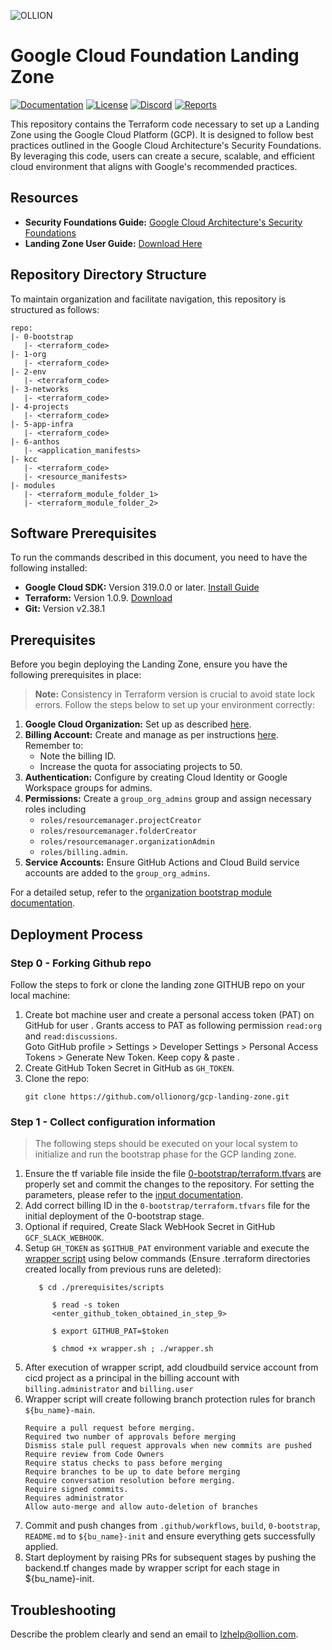
![OLLION](https://github.com/ollionorg/gcifi-lz/assets/88661454/464b63a2-b85b-4a82-a376-f11b72b639bf)

# Google Cloud Foundation Landing Zone

[![Documentation](https://img.shields.io/badge/Wiki-User_Guide-red?logo=read-the-docs)](https://github.com/ollionorg/gcp-landing-zone/wiki/User-Guide)
[![License](https://img.shields.io/badge/License-Apache_2.0-blue.svg)](https://opensource.org/licenses/Apache-2.0)
[![Discord](https://discordapp.com/api/guilds/1212635303412506694/widget.png?style=shield)](https://discord.gg/PCyyu2Xq)
[![Reports](https://img.shields.io/badge/Compliance_report-100%25-green.svg)](https://github.com/ollionorg/gcp-landing-zone/wiki/User-Guide#how-compliant-your-landing-zone-to-well-known-best-practices)


This repository contains the Terraform code necessary to set up a Landing Zone using the Google Cloud Platform (GCP). It is designed to follow best practices outlined in the Google Cloud Architecture's Security Foundations. By leveraging this code, users can create a secure, scalable, and efficient cloud environment that aligns with Google's recommended practices.

## Resources

- **Security Foundations Guide:** [Google Cloud Architecture's Security Foundations](https://cloud.google.com/architecture/security-foundations/using-example-terraform)
- **Landing Zone User Guide:** [Download Here](https://drive.google.com/file/d/1KY_WSmBY3_T5dyMH05WuYZ8siKpDDCZW/view?usp=sharing)

## Repository Directory Structure

To maintain organization and facilitate navigation, this repository is structured as follows:

```
repo:
|- 0-bootstrap
   |- <terraform_code>
|- 1-org
   |- <terraform_code>
|- 2-env
   |- <terraform_code>
|- 3-networks
   |- <terraform_code>
|- 4-projects
   |- <terraform_code>
|- 5-app-infra
   |- <terraform_code>
|- 6-anthos
   |- <application_manifests>   
|- kcc
   |- <terraform_code>
   |- <resource_manifests>
|- modules
   |- <terraform_module_folder_1>
   |- <terraform_module_folder_2>
```

## Software Prerequisites 

To run the commands described in this document, you need to have the following installed:

- **Google Cloud SDK:** Version 319.0.0 or later. [Install Guide](https://cloud.google.com/sdk/install)
- **Terraform:** Version 1.0.9. [Download](https://www.terraform.io/downloads.html)
- **Git:** Version v2.38.1


## Prerequisites

Before you begin deploying the Landing Zone, ensure you have the following prerequisites in place:

> **Note:** Consistency in Terraform version is crucial to avoid state lock errors. Follow the steps below to set up your environment correctly:

1. **Google Cloud Organization:** Set up as described [here](https://cloud.google.com/resource-manager/docs/creating-managing-organization).
2. **Billing Account:** Create and manage as per instructions [here](https://cloud.google.com/billing/docs/how-to/manage-billing-account). Remember to:
   - Note the billing ID.
   - Increase the quota for associating projects to 50.
3. **Authentication:** Configure by creating Cloud Identity or Google Workspace groups for admins.
4. **Permissions:** Create a `group_org_admins` group and assign necessary roles including 
     - `roles/resourcemanager.projectCreator`
     - `roles/resourcemanager.folderCreator `
     - `roles/resourcemanager.organizationAdmin`
     - `roles/billing.admin`.
5. **Service Accounts:** Ensure GitHub Actions and Cloud Build service accounts are added to the `group_org_admins`.

For a detailed setup, refer to the [organization bootstrap module documentation](https://github.com/terraform-google-modules/terraform-google-bootstrap).

## Deployment Process

### Step 0 - Forking Github repo

Follow the steps to fork or clone the landing zone GITHUB repo on your local machine:

1. Create bot machine user and create a personal access token (PAT) on GitHub for user .
   Grants access to PAT as following permission `read:org` and `read:discussions`.   
   Goto GitHub profile > Settings > Developer Settings > Personal Access Tokens > Generate New Token. Keep copy & paste .
2. Create GitHub Token Secret in GitHub as  `GH_TOKEN`.
3. Clone the repo:
      ```
      git clone https://github.com/ollionorg/gcp-landing-zone.git
      ```

### Step 1 - Collect configuration information

> The following steps should be executed on your local system to initialize and run the bootstrap phase for the GCP landing zone.

1. Ensure the tf variable file inside the file [0-bootstrap/terraform.tfvars](https://github.com/ollionorg/gcifi-lz/blob/main/0-bootstrap/terraform.tfvars) are properly set and commit the changes to the repository. For setting the parameters, please refer to the [input documentation](https://github.com/ollionorg/gcifi-lz/blob/main/0-bootstrap/README.md#inputs).
2. Add correct billing ID in the `0-bootstrap/terraform.tfvars` file for the initial deployment of the 0-bootstrap stage.
3. Optional if required, Create Slack WebHook Secret in GitHub `GCF_SLACK_WEBHOOK`.
5. Setup `GH_TOKEN` as `$GITHUB_PAT` environment variable and execute the [wrapper script](https://github.com/ollionorg/gcifi-lz/blob/main/prerequisites/scripts/wrapper.sh) using below commands (Ensure .terraform directories created locally from previous runs are deleted):
   ```
      $ cd ./prerequisites/scripts

         $ read -s token
         <enter_github_token_obtained_in_step_9>

         $ export GITHUB_PAT=$token

         $ chmod +x wrapper.sh ; ./wrapper.sh
   ```
6. After execution of wrapper script, add cloudbuild service account from cicd project as a principal in the billing account with `billing.administrator` and `billing.user`
7. Wrapper script will create following branch protection rules for branch `${bu_name}-main`.
   ```
   Require a pull request before merging.
   Required two number of approvals before merging
   Dismiss stale pull request approvals when new commits are pushed
   Require review from Code Owners
   Require status checks to pass before merging
   Require branches to be up to date before merging
   Require conversation resolution before merging.
   Require signed commits.
   Requires administrator
   Allow auto-merge and allow auto-deletion of branches
   ```
8. Commit and push changes from `.github/workflows`, `build`, `0-bootstrap`, `README.md` to `${bu_name}-init` and ensure everything gets successfully applied. 
9. Start deployment by raising PRs for subsequent stages by pushing the backend.tf changes made by wrapper script for each stage in ${bu_name}-init.

      
## Troubleshooting

Describe the problem clearly and send an email to lzhelp@ollion.com.
